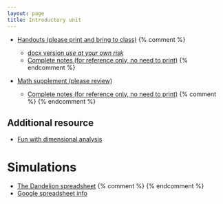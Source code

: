 ```yaml
---
layout: page
title: Introductory unit
---
```


* [Handouts (please print and bring to class)](/materials/intro.handouts.pdf)
{% comment %} 
	* [docx version _use at your own risk_](/materials/intro.handouts.docx)
  * [Complete notes (for reference only, no need to print)](/materials/intro.complete.pdf)
{% endcomment %} 

* [Math supplement (please review)](/materials/math.handouts.pdf)
  * [Complete notes (for reference only, no need to print)](/materials/math.complete.pdf)
{% comment %} 
{% endcomment %} 

## Additional resource

* [Fun with dimensional analysis](http://www.alysion.org/dimensional/fun.htm)

# Simulations

* [The Dandelion spreadsheet](http://tinyurl.com/DandelionModel2022)
{% comment %} 
{% endcomment %} 
* [Google spreadsheet info](spreadsheets.html)

